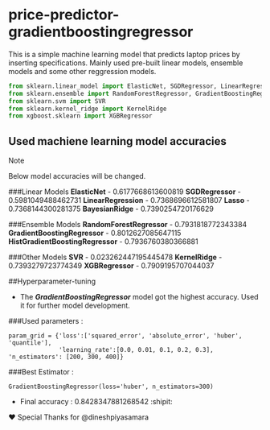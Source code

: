 # price-predictor-gradientboostingregressor

This is a simple machine learning model that predicts laptop prices by inserting specifications. Mainly used pre-built linear models, ensemble models and some other reggression models.

```python
from sklearn.linear_model import ElasticNet, SGDRegressor, LinearRegression, Lasso, BayesianRidge
from sklearn.ensemble import RandomForestRegressor, GradientBoostingRegressor, HistGradientBoostingRegressor
from sklearn.svm import SVR
from sklearn.kernel_ridge import KernelRidge
from xgboost.sklearn import XGBRegressor
```

## Used machiene learning model accuracies

> [!NOTE]
> Below model accuracies will be changed.

###Linear Models
**ElasticNet** - 0.6177668613600819
**SGDRegressor** - 0.5981049488462731
**LinearRegression** - 0.7368696612581807
**Lasso** - 0.7368144300281375
**BayesianRidge** - 0.7390254720176629

###Ensemble Models
**RandomForestRegressor** - 0.7931818772343384
**GradientBoostingRegressor** - 0.8012627085647115
**HistGradientBoostingRegressor** - 0.7936760380366881

###Other Models
**SVR** - 0.023262447195445478
**KernelRidge** - 0.7393279723774349
**XGBRegressor** - 0.7909195707044037

##Hyperparameter-tuning

- The ***GradientBoostingRegressor*** model got the highest accuracy. Used it for further model development.

###Used parameters :
```
param_grid = {'loss':['squared_error', 'absolute_error', 'huber', 'quantile'],
              'learning_rate':[0.0, 0.01, 0.1, 0.2, 0.3], 'n_estimators': [200, 300, 400]}
```

###Best Estimator :
```
GradientBoostingRegressor(loss='huber', n_estimators=300)
```
- Final accuracy : 0.8428347881268542 :shipit:

❤ Special Thanks for @dineshpiyasamara 
